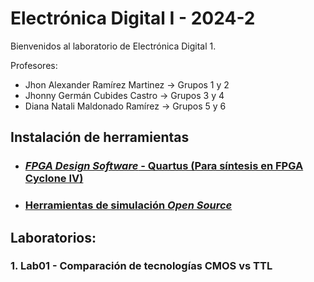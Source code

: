 # Electrónica Digital I - 2024-2

Bienvenidos al laboratorio de Electrónica Digital 1.

Profesores:


* Jhon Alexander Ramírez Martinez &rarr; Grupos 1 y 2
* Jhonny Germán Cubides Castro &rarr; Grupos 3 y 4
* Diana Natali Maldonado Ramírez &rarr; Grupos 5 y 6

## Instalación de herramientas 

* ### [*FPGA Design Software* - Quartus (Para síntesis en FPGA Cyclone IV)](./labs/lab00/Quartus_installation_guide.md)

* ### [Herramientas de simulación *Open Source*](./labs/lab00/simulation_tools.md)


## Laboratorios:

### 1. Lab01 - Comparación de tecnologías CMOS vs TTL